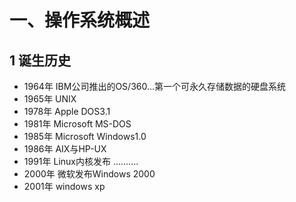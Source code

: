 # 一、操作系统概述

## 1 诞生历史
- 1964年 IBM公司推出的OS/360...第一个可永久存储数据的硬盘系统
- 1965年 UNIX
- 1978年 Apple DOS3.1
- 1981年 Microsoft MS-DOS
- 1985年 Microsoft Windows1.0
- 1986年 AIX与HP-UX
- 1991年 Linux内核发布
..........
- 2000年 微软发布Windows 2000
- 2001年 windows xp